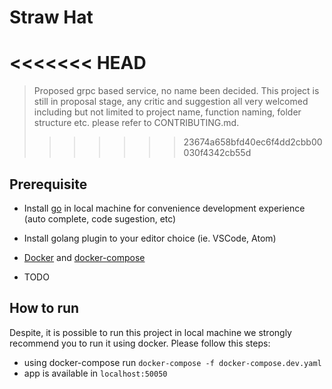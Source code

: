 # Straw Hat
<<<<<<< HEAD
=======

> Proposed grpc based service, no name been decided. This project is still in proposal stage, any critic and suggestion all very welcomed including but not limited to project name, function naming, folder structure etc. please refer to CONTRIBUTING.md.
>>>>>>> 23674a658bfd40ec6f4dd2cbb00030f4342cb55d

## Prerequisite

- Install [go](https://golang.org/doc/install) in local machine for convenience development experience (auto complete, code sugestion, etc)
- Install golang plugin to your editor choice (ie. VSCode, Atom)
- [Docker](https://docs.docker.com/install/) and [docker-compose](https://docs.docker.com/compose/)

- TODO

## How to run

Despite, it is possible to run this project in local machine we strongly recommend you to run it using docker. Please follow this steps:

- using docker-compose run `docker-compose -f docker-compose.dev.yaml`
- app is available in `localhost:50050`
